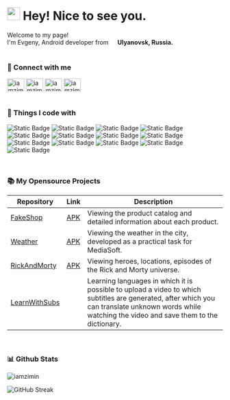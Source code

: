 <h1><img src="https://emojis.slackmojis.com/emojis/images/1531849430/4246/blob-sunglasses.gif?1531849430" width="30"/> Hey! Nice to see you.</h1>


<p>Welcome to my page! </br> I'm Evgeny, Android developer from <img src="https://www.svgrepo.com/show/401732/flag-for-russia.svg" width="13"/> <b>Ulyanovsk, Russia.</b>
<br>
<br>


### 🤙 Connect with me
<p align="left">
<a href="https://t.me/iamzimin" target="blank"><img align="center" src="https://www.svgrepo.com/show/452115/telegram.svg" alt="iamzimin" height="30" width="40" /></a>
<a href="https://instagram.com/iamzimin" target="blank"><img align="center" src="https://www.svgrepo.com/show/452229/instagram-1.svg" alt="iamzimin" height="30" width="40" /></a>
<a href="https://vk.com/iamzimin" target="blank"><img align="center" src="https://www.svgrepo.com/show/303449/vk-1-logo.svg" alt="iamzimin" height="30" width="40" /></a>
<a href="https://www.reddit.com/user/iamzimin/" target="blank"><img align="center" src="https://www.svgrepo.com/show/452094/reddit.svg" alt="iamzimin" height="30" width="40" /></a>
<br>
<br>


### 🔨 Things I code with
![Static Badge](https://img.shields.io/badge/Kotlin-%237F52FF?style=for-the-badge&logo=Kotlin&logoColor=white)
![Static Badge](https://img.shields.io/badge/Clean%20Architecture-%23FE7B7B?style=for-the-badge&logo=circleci&logoColor=white)
![Static Badge](https://img.shields.io/badge/Jetpack%20Compose-%234285F4?style=for-the-badge&logo=jetpackcompose&logoColor=white)
![Static Badge](https://img.shields.io/badge/XML-%234DA651?style=for-the-badge&logoColor=white)
![Static Badge](https://img.shields.io/badge/Coroutine-%23191463?style=for-the-badge&logoColor=white)
![Static Badge](https://img.shields.io/badge/Retrofit-%2348B983?style=for-the-badge&logo=framework&logoColor=white)
![Static Badge](https://img.shields.io/badge/Ktor-%23087CFA?style=for-the-badge&logo=ktor&logoColor=white)
![Static Badge](https://img.shields.io/badge/Room-%2365BAB6?style=for-the-badge&logo=databricks&logoColor=white)
![Static Badge](https://img.shields.io/badge/Dagger-%234A2296?style=for-the-badge&logoColor=white)
![Static Badge](https://img.shields.io/badge/MVVM-red?style=for-the-badge&logoColor=white)
![Static Badge](https://img.shields.io/badge/Pagination-green?style=for-the-badge&logoColor=white)
![Static Badge](https://img.shields.io/badge/JUnit-%2325A162?style=for-the-badge&logo=junit5&logoColor=white)
![Static Badge](https://img.shields.io/badge/Mockito-%236EA61F?style=for-the-badge&logo=mocha&logoColor=white)

<br>


### 📚 My Opensource Projects
| Repository                                                                                | Link                                                                                                            | Description                                        |
| ----------------------------------------------------------------------------------------- | --------------------------------------------------------------------------------------------------------------- | -------------------------------------------------- |
| [FakeShop](https://github.com/iamzimin/FakeShop)                                          | [APK](https://github.com/iamzimin/FakeShop/releases/latest)                                                     | Viewing the product catalog and detailed information about each product.|
| [Weather](https://github.com/iamzimin/Weather)                                            | [APK](https://github.com/iamzimin/Weather/releases/latest)                                                      | Viewing the weather in the city, developed as a practical task for MediaSoft.|
| [RickAndMorty](https://github.com/iamzimin/RickAndMorty)                                  | [APK](https://github.com/iamzimin/RickAndMorty/releases/latest)                                                 | Viewing heroes, locations, episodes of the Rick and Morty universe.|
| [LearnWithSubs](https://github.com/iamzimin/LearnWithSubs)                                |                                                                                                                 | Learning languages in which it is possible to upload a video to which subtitles are generated, after which you can translate unknown words while watching the video and save them to the dictionary.|
<br>


### 📊 Github Stats
<img src="https://github-readme-stats.vercel.app/api?username=iamzimin&show_icons=true&theme=dracula" alt="iamzimin">

![GitHub Streak](http://github-readme-streak-stats.herokuapp.com?user=iamzimin&theme=dracula&background=dracula)

  
